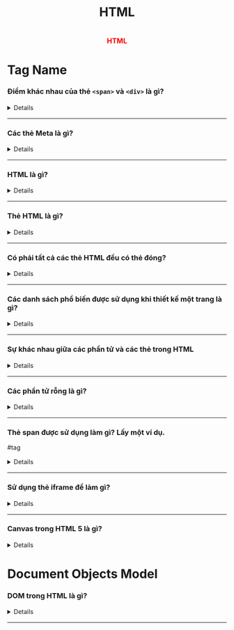 <style type="text/css">
    details {
    /* background-color: #f9f9f9; */
    /* color: #191919; */
    font-size: 14px;
    line-height: 1.5;
    }
</style>

<div align="center">
    <h1>HTML</h1>
</div>

# <div align="center" style="font-size: 16px; font-weight: bold; color: red;">HTML</div>

# Tag Name

### Điểm khác nhau của thẻ `<span>` và `<div>` là gì?

<details>

-   span là phần tử nội tuyến (inline).

-   div là phần tử khối (block).

-   Bạn nên dùng các thẻ div để chứa (bọc) các phần của tài liệu, còn các thẻ span để chứa các phần nhỏ của văn bản, hình ảnh, v…v…

-   Lưu ý: Không được đặt một phần tử cấp khối trong một phần tử nội tuyến.

Ví dụ:

`<div>Hi<span>I'm the start of the span element <div>I'm illegal</div> I'm the end of the span</span> Bye I'm the end of the div</div>`

</details>

---

### Các thẻ Meta là gì?

<details>
Thẻ meta là các đoạn văn bản mô tả nội dung của trang; các thẻ meta không xuất hiện trên chính trang mà chỉ xuất hiện trong mã nguồn của trang.

Các thẻ meta về cơ bản chính là các mô tả nội dung nhỏ giúp cho các công cụ tìm kiếm biết nội dung của một trang web.

Ví dụ:

```html
<head>
	<meta charset="UTF-8" />
	<meta name="description" content="Description search engines use" />
	<meta name="keywords" content="Keywords, of, your, page" />
	<meta name="author" content="Me" />
	<meta name="viewport" content="width=device-width, initial-scale=1.0" />
</head>
```

</details>

---

### HTML là gì?

<details>
   HTML viết tắt của Hyper Text Markup Language (ngôn ngữ đánh dấu siêu văn bản). Nó là một ngôn ngữ của World Wide Web. Đây là một ngôn ngữ định dạng văn bản chuẩn được sử dụng để tạo và hiển thị các trang trên Web.

</details>

---

### Thẻ HTML là gì?

<details>

Các thẻ HTML bao gồm ba phần: mở thẻ, nội dung và đóng thẻ. Một số thẻ là thẻ mở, có nghĩa là không cần phải đóng thẻ.

Tài liệu HTML được tạo ra từ hai điều sau:

Nội dung
Các thẻ
Trong đó, nội dung được đặt giữa các thẻ để hiển thị dữ liệu trên trang web.

</details>

---

### Có phải tất cả các thẻ HTML đều có thẻ đóng?

<details>

Không. Có một vài thẻ trong html mà không cần phải đóng thẻ ví dụ thẻ `<image>, <br>, <hr>...`
</details>

---

### Các danh sách phổ biến được sử dụng khi thiết kế một trang là gì?

<details>
Có nhiều danh sách phổ biến được sử dụng để thiết kế một trang. Có loại danh sách sau đây:

Danh sách có thứ tự
Danh sách không có thứ tự
Danh sách menu
Danh sách từ điển
Danh sách định nghĩa

</details>

---

### Sự khác nhau giữa các phần tử và các thẻ trong HTML

<details>
   Các thành phần HTML giao tiếp với trình duyệt để hiển thị văn bản. Khi các phần tử được bao quanh bởi dấu ngoặc, chúng sẽ tạo thành các thẻ HTML. Hầu như mọi lúc, các thẻ đi theo cặp và có nội dung bên trong.
<details>

### HTML ngữ nghĩa là gì?

   <details>
   HTML ngữ nghĩa là một kiểu code. Đó là việc sử dụng các thẻ HTML để củng cố ngữ nghĩa hoặc ý nghĩa của nội dung. Ví dụ: Trong thẻ ngữ nghĩa HTML <b> </b> không được sử dụng để hiển thị dòng chữ đậm, cũng như thẻ <i> </i> không được sử dụng để hiển thị cho chữ nghiêng. Thay vào đó chúng ta sử dụng các thẻ <strong></strong> and <em></em>.
</details>

---

### Bản đồ hình ảnh là gì?

<details>
   Bản đồ hình ảnh cho phép bạn liên kết nhiều trang web khác nhau bằng một hình ảnh duy nhất. Bạn có thể định nghĩa mỗi phần của một bản đồ hình ảnh là các hình dạng khác nhau.
</details>

---

8. Làm thế nào để chèn một biểu tượng bản quyền vào trang web?
 <details>
    Có thể chèn một biểu tượng bản quyền bằng cách sử dụng &copy; or &#169; vào file HTML
 </details>

---

9. Làm thế nào để giữ các phẩn tử danh sách thẳng trong file HTML?
    <details>
    Bạn có thể giữ các phẩn tử danh sách thẳng bằng cách sử dụng indent.
 </details>

---

10. Một siêu liên kết (hyperlink) chỉ áp dụng cho văn bản đúng không?
<details>
    Không. Siêu liên kết được áp dụng cho cả văn bản và hình ảnh.
</details>

---

11. Style sheet là gì?
<details>
Một style sheet được sử dụng để xây dựng kiểu dáng thích hợp, thiết kế tốt cho trang web. Bạn có thể thêm các mẫu này vào một số trang web khác nhau.
</details>

---

### Bạn có thể tạo một văn bản nhiều màu trên một trang web?

<details>
    Có. Để tạo văn bản nhiều màu trên một trang web bạn có thể sử dụng thẻ <font color ="color"> </font> cho từng văn bản cụ thể mà bạn muốn.
</details>

---

### Marquee là gì?

  <details>
    Thẻ marquee trong HTML không phải là một thẻ HTML tiêu chuẩn, được sử dụng để di chuyển chữ hoặc ảnh theo chiều ngang hoặc dọc một cách tự động. Có nghĩa là bạn có thể làm cho chữ hoặc ảnh di chuyển lên trên, xuống dưới, sang trái, sang phải một cách tự động.
</details>

---

14. Có bao nhiêu thẻ được sử dụng để phân tách các đoạn văn?
<details>
    Có ba thẻ được sử dụng để tách văn bản. Thẻ <br> thường được sử dụng để xuống dòng, các thẻ khác là <p> và <blockquote>
</details>

---

15. Làm thế nào để tạo ảnh nền cho một trang web?
    Để tạo một hình ảnh nền trên một trang web, bạn nên đặt mã thẻ sau đây sau thẻ </head>.

?
1

<body background = "image.jpg">  
Thay thế "image.jpg" thành đường dẫn đến hình ảnh của bạn.
</details>

---

### Các phần tử rỗng là gì?

<details>
Phần tử HTML không có nội dung được gọi là phần tử rỗng. 
Ví dụ `<br>, <hr>,...`
</details>

---

### Thẻ span được sử dụng làm gì? Lấy một ví dụ.

#tag

<details>
Thẻ span là thẻ trung tính được sử dụng làm những việc sau:
Để thêm màu vào văn bản.
Để thêm nền trên văn bản.
Đánh dấu bất kỳ văn bản bằng màu nào. vv
Ví dụ:
```html
<p>  
  <span style="color:#ffffff;">  
    Sử dung thẻ span thay đổi màu văn bản.
  </span>  
</p>
```
</details>

---

### Sử dụng thẻ iframe để làm gì?

<details>
Thẻ iframe được sử dụng để hiển thị một trang web trong một trang web khác.

```html
<!-- Cấu trúc: -->
<iframe src="URL"></iframe>
<!-- Ví dụ: -->
<iframe src="demo_iframe.html" width="200px" height="200px"></iframe>
<!-- Target đến một liên kết: -->
<iframe src="" name="iframe_a"></iframe>
```

</details>

---

### Canvas trong HTML 5 là gì?

<details>
Canvas là một khoảng trống HTML được sử dụng để vẽ đồ họa.
</details>

# Document Objects Model

### DOM trong HTML là gì?

<details>
    DOM (The Document Object Model) là một giao diện lập trình cho các document HTML. Nó đại diện cho trang để các chương trình có thể thay đổi cấu trúc, kiểu và nội dung của tài liệu. DOM đại diện cho tài liệu dưới dạng các nút và đối tượng.
</details>

---